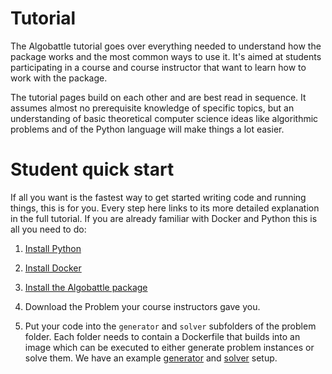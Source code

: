 # Tutorial

The Algobattle tutorial goes over everything needed to understand how the package works and the most common ways to
use it. It's aimed at students participating in a course and course instructor that want to learn how to work with the
package.

The tutorial pages build on each other and are best read in sequence. It assumes almost no prerequisite knowledge of
specific topics, but an understanding of basic theoretical computer science ideas like algorithmic problems and of
the Python language will make things a lot easier.


# Student quick start

If all you want is the fastest way to get started writing code and running things, this is for you. Every step here
links to its more detailed explanation in the full tutorial. If you are already familiar with Docker and Python this is
all you need to do:

1. [Install Python](installation.md#installing-python)

2. [Install Docker](installation.md#installing-docker)

3. [Install the Algobattle package](installation.md#installing-algobattle)

4. Download the Problem your course instructors gave you.

5. Put your code into the `generator` and `solver` subfolders of the problem folder. Each folder needs to contain a
    Dockerfile that builds into an image which can be executed to either generate problem instances or solve them. We
    have an example [generator](programs.md#generator) and [solver](programs.md#solver) setup.

